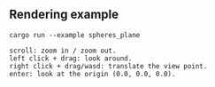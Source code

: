 ## Rendering example
`cargo run --example spheres_plane`

    scroll: zoom in / zoom out.
    left click + drag: look around.
    right click + drag/wasd: translate the view point.
    enter: look at the origin (0.0, 0.0, 0.0).
